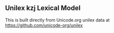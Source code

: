 Unilex kzj Lexical Model
----------------------

This is built directly from Unicode.org unilex data at
https://github.com/unicode-org/unilex
